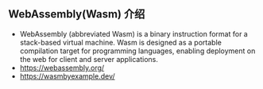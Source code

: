 ## WebAssembly(Wasm) 介绍
- WebAssembly (abbreviated Wasm) is a binary instruction format for a stack-based virtual machine. Wasm is designed as a portable compilation target for programming languages, enabling deployment on the web for client and server applications.
- https://webassembly.org/
- https://wasmbyexample.dev/